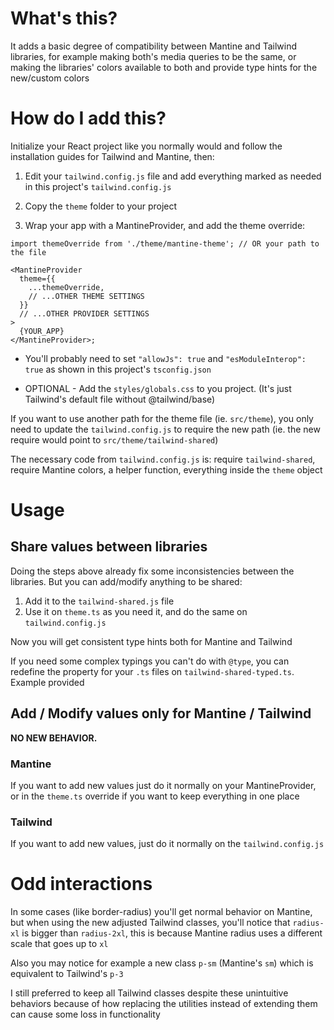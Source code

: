 # What's this?

It adds a basic degree of compatibility between Mantine and Tailwind libraries, for example making both's media queries to be the same, or making the libraries' colors available to both and provide type hints for the new/custom colors

# How do I add this?

Initialize your React project like you normally would and follow the installation guides for Tailwind and Mantine, then:

1. Edit your `tailwind.config.js` file and add everything marked as needed in this project's `tailwind.config.js`

2. Copy the `theme` folder to your project

3. Wrap your app with a MantineProvider, and add the theme override:

```tsx
import themeOverride from './theme/mantine-theme'; // OR your path to the file

<MantineProvider
  theme={{
    ...themeOverride,
    // ...OTHER THEME SETTINGS
  }}
  // ...OTHER PROVIDER SETTINGS
>
  {YOUR_APP}
</MantineProvider>;
```

- You'll probably need to set `"allowJs": true` and `"esModuleInterop": true` as shown in this project's `tsconfig.json`

- OPTIONAL - Add the `styles/globals.css` to you project. (It's just Tailwind's default file without @tailwind/base)

If you want to use another path for the theme file (ie. `src/theme`), you only need to update the `tailwind.config.js` to require the new path (ie. the new require would point to `src/theme/tailwind-shared`)

The necessary code from `tailwind.config.js` is: require `tailwind-shared`, require Mantine colors, a helper function, everything inside the `theme` object

# Usage

## Share values between libraries

Doing the steps above already fix some inconsistencies between the libraries. But you can add/modify anything to be shared:

1. Add it to the `tailwind-shared.js` file
2. Use it on `theme.ts` as you need it, and do the same on `tailwind.config.js`

Now you will get consistent type hints both for Mantine and Tailwind

If you need some complex typings you can't do with `@type`, you can redefine the property for your `.ts` files on `tailwind-shared-typed.ts`. Example provided

## Add / Modify values only for Mantine / Tailwind

**NO NEW BEHAVIOR.**

### Mantine

If you want to add new values just do it normally on your MantineProvider, or in the `theme.ts` override if you want to keep everything in one place

### Tailwind

If you want to add new values, just do it normally on the `tailwind.config.js`

# Odd interactions

In some cases (like border-radius) you'll get normal behavior on Mantine, but when using the new adjusted Tailwind classes, you'll notice that `radius-xl` is bigger than `radius-2xl`, this is because Mantine radius uses a different scale that goes up to `xl`

Also you may notice for example a new class `p-sm` (Mantine's `sm`) which is equivalent to Tailwind's `p-3`

I still preferred to keep all Tailwind classes despite these unintuitive behaviors because of how replacing the utilities instead of extending them can cause some loss in functionality
